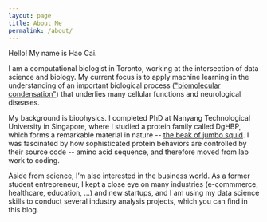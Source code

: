 ```yaml
---
layout: page
title: About Me
permalink: /about/
---
```


Hello! My name is Hao Cai.

I am a computational biologist in Toronto, working at the intersection of data science and biology. My current focus is to apply machine learning in the understanding of an important biological process (["biomolecular condensation"](https://en.wikipedia.org/wiki/Biomolecular_condensate#:~:text=Biomolecular%20condensates%20are%20a%20class,controlled%20by%20a%20bounding%20membrane.)) that underlies many cellular functions and neurological diseases.

My background is biophysics. I completed PhD at Nanyang Technological University in Singapore, where I studied a protein family called DgHBP, which forms a remarkable material in nature -- [the beak of jumbo squid](https://www.ntu.edu.sg/home/ali.miserez/Nonmineral.html). I was fascinated by how sophisticated protein behaviors are controlled by their source code -- amino acid sequence, and therefore moved from lab work to coding.

Aside from science, I’m also interested in the business world. As a former student entrepreneur, I kept a close eye on many industries (e-commmerce, healthcare, education, ...) and new startups, and I am using my data science skills to conduct several industry analysis projects, which you can find in this blog.